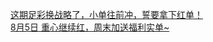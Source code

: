   
[这期足彩换战略了，小单往前冲，誓要拿下红单！](http://www.dianyue.me/archives/199/tmczu06ggn53kxak/)  
[8月5日 重心继续红，周末加送福利实单~](http://www.dianyue.me/archives/185/xq66pi8oekj6n4f5/)